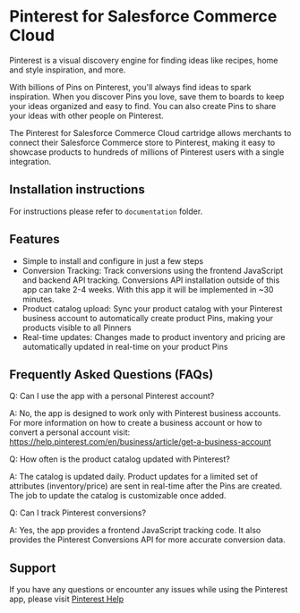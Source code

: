 # Pinterest for Salesforce Commerce Cloud
Pinterest is a visual discovery engine for finding ideas like recipes, home and style inspiration, and more.

With billions of Pins on Pinterest, you'll always find ideas to spark inspiration. When you discover Pins you love, save them to boards to keep your ideas organized and easy to find. You can also create Pins to share your ideas with other people on Pinterest.

The Pinterest for Salesforce Commerce Cloud cartridge allows merchants to connect their Salesforce Commerce store to Pinterest, making it easy to showcase products to hundreds of millions of Pinterest users with a single integration.

## Installation instructions

For instructions please refer to `documentation` folder.

## Features
* Simple to install and configure in just a few steps 
* Conversion Tracking: Track conversions using the frontend JavaScript and backend API tracking. Conversions API installation outside of this app can take 2-4 weeks. With this app it will be implemented in ~30 minutes.
* Product catalog upload: Sync your product catalog with your Pinterest business account to automatically create product Pins, making your products visible to all Pinners
* Real-time updates: Changes made to product inventory and pricing are automatically updated in real-time on your product Pins


## Frequently Asked Questions (FAQs)
Q: Can I use the app with a personal Pinterest account?

A: No, the app is designed to work only with Pinterest business accounts. For more information on how to create a business account or how to convert a personal account visit:  https://help.pinterest.com/en/business/article/get-a-business-account 

Q: How often is the product catalog updated with Pinterest?

A: The catalog is updated daily. Product updates for a limited set of attributes (inventory/price) are sent in real-time after the Pins are created. The job to update the catalog is customizable once added.

Q: Can I track Pinterest conversions?

A: Yes, the app provides a frontend JavaScript tracking code. It also provides the Pinterest Conversions API for more accurate conversion data.

## Support
If you have any questions or encounter any issues while using the Pinterest app, please visit [Pinterest Help](https://help.pinterest.com/)
